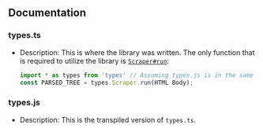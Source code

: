 ## Documentation

### types.ts

- Description: This is where the library was written. The only function that is required to utilize the library is [`Scraper#run`](https://github.com/kty990/ParseMachine/blob/main/src/types.ts#L216):
    ```js
    import * as types from 'types' // Assuming types.js is in the same directory
    const PARSED_TREE = types.Scraper.run(HTML Body);
    ```

### types.js

- Description: This is the transpiled version of `types.ts`.
